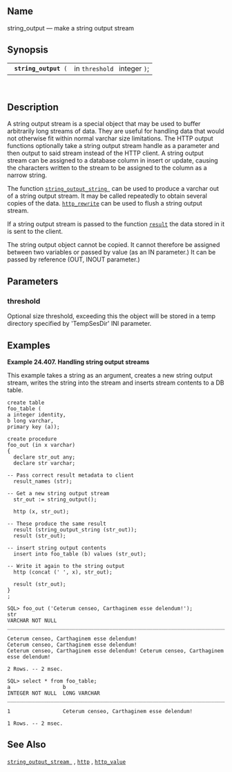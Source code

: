 <div id="fn_string_output" class="refentry">

<div class="titlepage">

</div>

<div class="refnamediv">

## Name

string_output — make a string output stream

</div>

<div class="refsynopsisdiv">

## Synopsis

<div id="fsyn_string_output" class="funcsynopsis">

|                            |                              |
|----------------------------|------------------------------|
| ` `**`string_output`**` (` | in `threshold ` integer `)`; |

<div class="funcprototype-spacer">

 

</div>

</div>

</div>

<div id="desc_33" class="refsect1">

## Description

A string output stream is a special object that may be used to buffer
arbitrarily long streams of data. They are useful for handling data that
would not otherwise fit within normal <span class="type">varchar</span>
size limitations. The HTTP output functions optionally take a string
output stream handle as a parameter and then output to said stream
instead of the HTTP client. A string output stream can be assigned to a
database column in insert or update, causing the characters written to
the stream to be assigned to the column as a narrow string.

The function <a href="fn_string_output_string.html" class="link"
title="string_output_string"><code
class="function">string_output_string </code></a> can be used to produce
a varchar out of a string output stream. It may be called repeatedly to
obtain several copies of the data.
<a href="fn_http_rewrite.html" class="link" title="http_rewrite"><code
class="function">http_rewrite</code></a> can be used to flush a string
output stream.

If a string output stream is passed to the function
<a href="fn_result.html" class="link" title="result"><code
class="function">result</code></a> the data stored in it is sent to the
client.

The string output object cannot be copied. It cannot therefore be
assigned between two variables or passed by value (as an IN parameter.)
It can be passed by reference (OUT, INOUT parameter.)

</div>

<div id="params_string_output" class="refsect1">

## Parameters

<div id="id112338" class="refsect2">

### threshold

Optional size threshold, exceeding this the object will be stored in a
temp directory specified by 'TempSesDir' INI parameter.

</div>

</div>

<div id="examples_05_01" class="refsect1">

## Examples

<div id="ex_string_output" class="example">

**Example 24.407. Handling string output streams**

<div class="example-contents">

This example takes a string as an argument, creates a new string output
stream, writes the string into the stream and inserts stream contents to
a DB table.

``` screen
create table
foo_table (
a integer identity,
b long varchar,
primary key (a));

create procedure
foo_out (in x varchar)
{
  declare str_out any;
  declare str varchar;

-- Pass correct result metadata to client
  result_names (str);

-- Get a new string output stream
  str_out := string_output();

  http (x, str_out);

-- These produce the same result
  result (string_output_string (str_out));
  result (str_out);

-- insert string output contents
  insert into foo_table (b) values (str_out);

-- Write it again to the string output
  http (concat (' ', x), str_out);

  result (str_out);
}
;

SQL> foo_out ('Ceterum censeo, Carthaginem esse delendum!');
str
VARCHAR NOT NULL
_______________________________________________________________________________

Ceterum censeo, Carthaginem esse delendum!
Ceterum censeo, Carthaginem esse delendum!
Ceterum censeo, Carthaginem esse delendum! Ceterum censeo, Carthaginem esse delendum!

2 Rows. -- 2 msec.

SQL> select * from foo_table;
a                 b
INTEGER NOT NULL  LONG VARCHAR
_______________________________________________________________________________

1                 Ceterum censeo, Carthaginem esse delendum!

1 Rows. -- 2 msec.
```

</div>

</div>

  

</div>

<div id="seealso_15" class="refsect1">

## See Also

<a href="fn_string_output_string.html" class="link"
title="string_output_string"><code
class="function">string_output_stream </code></a> ,
<a href="fn_http.html" class="link" title="http"><code
class="function">http</code></a> ,
<a href="fn_http_value.html" class="link" title="http_value"><code
class="function">http_value</code></a>

</div>

</div>
